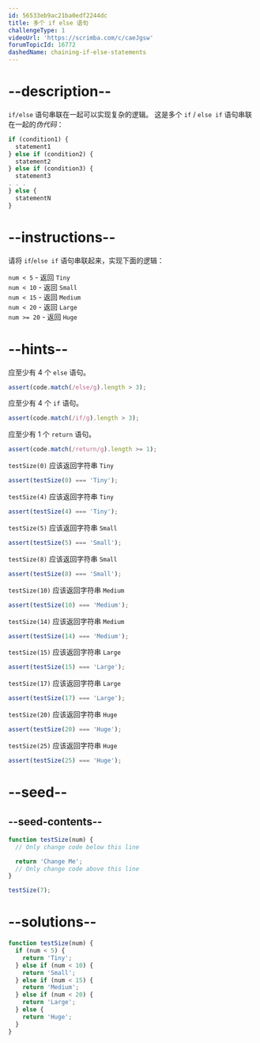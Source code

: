 ```yaml
---
id: 56533eb9ac21ba0edf2244dc
title: 多个 if else 语句
challengeType: 1
videoUrl: 'https://scrimba.com/c/caeJgsw'
forumTopicId: 16772
dashedName: chaining-if-else-statements
---
```


# --description--

`if/else` 语句串联在一起可以实现复杂的逻辑。 这是多个 `if` / `else if` 语句串联在一起的<dfn>伪代码</dfn>：

```js
if (condition1) {
  statement1
} else if (condition2) {
  statement2
} else if (condition3) {
  statement3
. . .
} else {
  statementN
}
```

# --instructions--

请将 `if`/`else if` 语句串联起来，实现下面的逻辑：

`num < 5` - 返回 `Tiny`  
`num < 10` - 返回 `Small`  
`num < 15` - 返回 `Medium`  
`num < 20` - 返回 `Large`  
`num >= 20` - 返回 `Huge`

# --hints--

应至少有 4 个 `else` 语句。

```js
assert(code.match(/else/g).length > 3);
```

应至少有 4 个 `if` 语句。

```js
assert(code.match(/if/g).length > 3);
```

应至少有 1 个 `return` 语句。

```js
assert(code.match(/return/g).length >= 1);
```

`testSize(0)` 应该返回字符串 `Tiny`

```js
assert(testSize(0) === 'Tiny');
```

`testSize(4)` 应该返回字符串 `Tiny`

```js
assert(testSize(4) === 'Tiny');
```

`testSize(5)` 应该返回字符串 `Small`

```js
assert(testSize(5) === 'Small');
```

`testSize(8)` 应该返回字符串 `Small`

```js
assert(testSize(8) === 'Small');
```

`testSize(10)` 应该返回字符串 `Medium`

```js
assert(testSize(10) === 'Medium');
```

`testSize(14)` 应该返回字符串 `Medium`

```js
assert(testSize(14) === 'Medium');
```

`testSize(15)` 应该返回字符串 `Large`

```js
assert(testSize(15) === 'Large');
```

`testSize(17)` 应该返回字符串 `Large`

```js
assert(testSize(17) === 'Large');
```

`testSize(20)` 应该返回字符串 `Huge`

```js
assert(testSize(20) === 'Huge');
```

`testSize(25)` 应该返回字符串 `Huge`

```js
assert(testSize(25) === 'Huge');
```

# --seed--

## --seed-contents--

```js
function testSize(num) {
  // Only change code below this line

  return 'Change Me';
  // Only change code above this line
}

testSize(7);
```

# --solutions--

```js
function testSize(num) {
  if (num < 5) {
    return 'Tiny';
  } else if (num < 10) {
    return 'Small';
  } else if (num < 15) {
    return 'Medium';
  } else if (num < 20) {
    return 'Large';
  } else {
    return 'Huge';
  }
}
```
